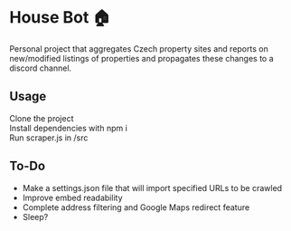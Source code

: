 # House Bot 🏠

Personal project that aggregates Czech property sites and reports on new/modified listings of properties and propagates these changes to a discord channel.

## Usage
Clone the project   
Install dependencies with npm i     
Run scraper.js in /src  

## To-Do

- Make a settings.json file that will import specified URLs to be crawled
- Improve embed readability
- Complete address filtering and Google Maps redirect feature
- Sleep?
